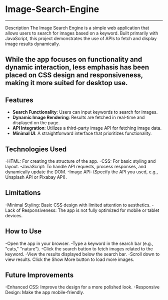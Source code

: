 # Image-Search-Engine
---
Description
The Image Search Engine is a simple web application that allows users to search for images based on a keyword. Built primarily with JavaScript, this project demonstrates the use of APIs to fetch and display image results dynamically.

While the app focuses on functionality and dynamic interaction, less emphasis has been placed on CSS design and responsiveness, making it more suited for desktop use.
---
## Features
- **Search Functionality**: Users can input keywords to search for images.
- **Dynamic Image Rendering**: Results are fetched in real-time and displayed on the page.
- **API Integration**: Utilizes a third-party image API for fetching image data.
- **Minimal UI**: A straightforward interface that prioritizes functionality.

## Technologies Used
-HTML: For creating the structure of the app.
-CSS: For basic styling and layout.
-JavaScript: To handle API requests, process responses, and dynamically update the DOM.
-Image API: (Specify the API you used, e.g., Unsplash API or Pixabay API).

## Limitations
-Minimal Styling: Basic CSS design with limited attention to aesthetics.
-Lack of Responsiveness: The app is not fully optimized for mobile or tablet devices.

## How to Use
-Open the app in your browser.
-Type a keyword in the search bar (e.g., "cats," "nature").
-Click the search button to fetch images related to the keyword.
-View the results displayed below the search bar.
-Scroll down to view results. Click the Show More button to load more images.

## Future Improvements
-Enhanced CSS: Improve the design for a more polished look.
-Responsive Design: Make the app mobile-friendly.


